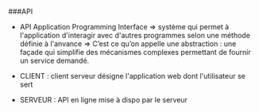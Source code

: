 ###API
- API Application Programming Interface => système qui permet à l'application d'interagir avec d'autres programmes selon une méthode définie à l'anvance
=> C’est ce qu’on appelle une abstraction : une façade qui simplifie des mécanismes complexes permettant de fournir un service demandé.

- CLIENT : client serveur désigne l'application web dont l'utilisateur se sert

- SERVEUR : API en ligne mise à dispo par le serveur
